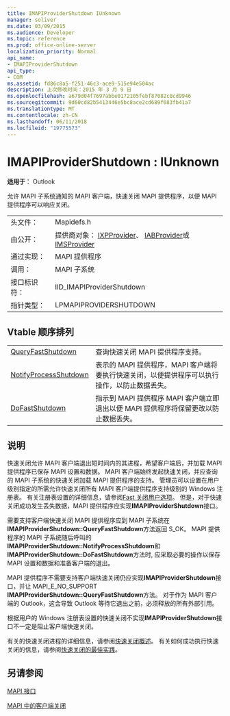```yaml
---
title: IMAPIProviderShutdown IUnknown
manager: soliver
ms.date: 03/09/2015
ms.audience: Developer
ms.topic: reference
ms.prod: office-online-server
localization_priority: Normal
api_name:
- IMAPIProviderShutdown
api_type:
- COM
ms.assetid: fd86c8a5-f251-46c3-ace9-515e94e504ac
description: 上次修改时间：2015 年 3 月 9 日
ms.openlocfilehash: a679d04f7697abbe0172105febf87082c0cd9946
ms.sourcegitcommit: 9d60cd82b5413446e5bc8ace2cd689f683fb41a7
ms.translationtype: MT
ms.contentlocale: zh-CN
ms.lasthandoff: 06/11/2018
ms.locfileid: "19775573"
---
```

# <a name="imapiprovidershutdown--iunknown"></a>IMAPIProviderShutdown : IUnknown

  
  
**适用于**： Outlook 
  
允许 MAPI 子系统通知的 MAPI 客户端，快速关闭 MAPI 提供程序，以便 MAPI 提供程序可以响应关闭。
  
|||
|:-----|:-----|
|头文件：  <br/> |Mapidefs.h  <br/> |
|由公开：  <br/> |提供商对象： [IXPProvider](ixpprovideriunknown.md)、 [IABProvider](iabprovideriunknown.md)或[IMSProvider](imsprovideriunknown.md) <br/> |
|通过实现：  <br/> |MAPI 提供程序  <br/> |
|调用：  <br/> |MAPI 子系统  <br/> |
|接口标识符：  <br/> |IID_IMAPIProviderShutdown  <br/> |
|指针类型：  <br/> |LPMAPIPROVIDERSHUTDOWN  <br/> |
   
## <a name="vtable-order"></a>Vtable 顺序排列

|||
|:-----|:-----|
|[QueryFastShutdown](imapiprovidershutdown-queryfastshutdown.md) <br/> |查询快速关闭 MAPI 提供程序支持。  <br/> |
|[NotifyProcessShutdown](imapiprovidershutdown-notifyprocessshutdown.md) <br/> |表示的 MAPI 提供程序，MAPI 客户端将要执行快速关闭，以便提供程序可以执行操作，以防止数据丢失。  <br/> |
|[DoFastShutdown](imapiprovidershutdown-dofastshutdown.md) <br/> |指示到 MAPI 提供程序 MAPI 客户端立即退出以便 MAPI 提供程序将保留更改以防止数据丢失。  <br/> |
   
## <a name="remarks"></a>说明

快速关闭允许 MAPI 客户端退出短时间内的其进程，希望客户端后，并加载 MAPI 提供程序已保存 MAPI 设置和数据。 MAPI 客户端始终发起快速关闭，并应查询的 MAPI 子系统的快速关闭加载 MAPI 提供程序的支持。 管理员可以设置在用户级别指定的所需允许快速关闭所有 MAPI 客户端提供程序支持级别的 Windows 注册表。 有关注册表设置的详细信息，请参阅[Fast 关闭用户选项](fast-shutdown-user-options.md)。 但是，对于快速关闭成功发生丢失数据，MAPI 提供程序应实现**IMAPIProviderShutdown**接口。 
  
需要支持客户端快速关闭 MAPI 提供程序应到 MAPI 子系统在**IMAPIProviderShutdown::QueryFastShutdown**方法返回 S_OK。 MAPI 提供程序的 MAPI 子系统随后呼叫的**IMAPIProviderShutdown::NotifyProcessShutdown**和**IMAPIProviderShutdown::DoFastShutdown**方法时, 应采取必要的操作以保存 MAPI 设置和数据和准备客户端的退出。 
  
MAPI 提供程序不需要支持客户端快速关闭仍应实现**IMAPIProviderShutdown**接口，并让 MAPI_E_NO_SUPPORT **IMAPIProviderShutdown::QueryFastShutdown**方法。 对于作为 MAPI 客户端的 Outlook，这会导致 Outlook 等待它退出之前，必须释放的所有外部引用。 
  
根据用户的 Windows 注册表设置的快速关闭不实现**IMAPIProviderShutdown**接口不一定是阻止客户端快速关闭。 
  
有关的快速关闭进程的详细信息，请参阅[快速关闭概述](fast-shutdown-overview.md)。 有关如何成功执行快速关闭的信息，请参阅[快速关闭的最佳实践](best-practices-for-fast-shutdown.md)。
  
## <a name="see-also"></a>另请参阅



[MAPI 接口](mapi-interfaces.md)
  
[MAPI 中的客户端关闭](client-shutdown-in-mapi.md)

